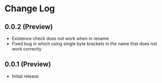 # Change Log

## 0.0.2 (Preview)
 - Existence check does not work when in rename
 - Fixed bug in which using single byte brackets in the name that does not work correctly

## 0.0.1 (Preview)

 - Initial release
